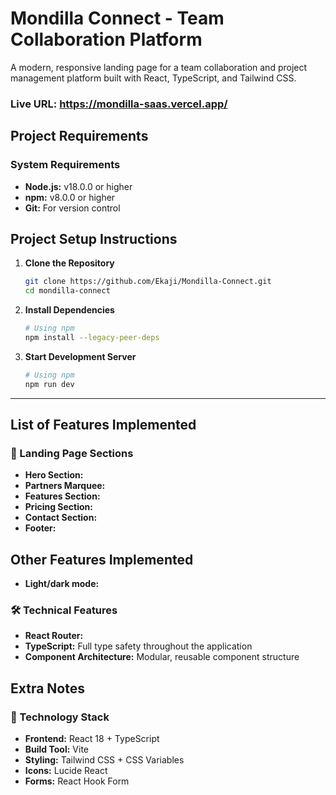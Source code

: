 # Mondilla Connect - Team Collaboration Platform

A modern, responsive landing page for a team collaboration and project management platform built with React, TypeScript, and Tailwind CSS.

### Live URL: https://mondilla-saas.vercel.app/

## Project Requirements

### System Requirements

* **Node.js:** v18.0.0 or higher
* **npm:** v8.0.0 or higher 
* **Git:** For version control


## Project Setup Instructions

1.  **Clone the Repository**
    
    ```bash
    git clone https://github.com/Ekaji/Mondilla-Connect.git
    cd mondilla-connect
    ```
    
2.  **Install Dependencies**
    
    ```bash
    # Using npm
    npm install --legacy-peer-deps
    
    ```
    
3.  **Start Development Server**
    
    ```bash
    # Using npm
    npm run dev
    
    ```
    
---

## List of Features Implemented

### 🎨 Landing Page Sections

* **Hero Section:** 
* **Partners Marquee:** 
* **Features Section:** 
* **Pricing Section:** 
* **Contact Section:** 
* **Footer:** 

## Other Features Implemented
* **Light/dark mode:** 

### 🛠 Technical Features

* **React Router:** 
* **TypeScript:** Full type safety throughout the application
* **Component Architecture:** Modular, reusable component structure


## Extra Notes

### 🔧 Technology Stack

* **Frontend:** React 18 + TypeScript
* **Build Tool:** Vite
* **Styling:** Tailwind CSS + CSS Variables
* **Icons:** Lucide React
* **Forms:** React Hook Form 
